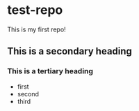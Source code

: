 # test-repo
This is my first repo!
## This is a secondary heading
### This is a tertiary heading

* first
* second
* third

